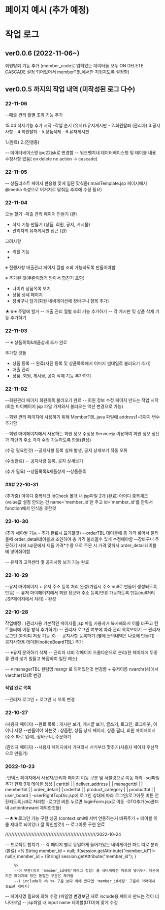 # 페이지 예시 (추가 예정)  

# 작업 로그



## ver0.0.6 (2022-11-06~)
 
 회원탈퇴 기능 추가 (member_code로 얽혀있는 데이터들 모두 ON DELETE CASCADE 설정 되어있어서 memberTBL에서만 지워지도록 설정함)
 
 
 
 ## ver0.0.5 까지의 작업 내역 (미작성된 로그 다수) 
 ### 22-11-06
 
 --매출 관리 월별 조회 기능 추가
 
 15:04 삭제기능 추가 시작 
 -작업 순서 
  (유저)1.유저게시판 - 2.회원탈퇴
  (관리자) 3.공지사항 - 4.회원탈퇴 - 5.상품삭제 - 6.유저게시판 
  
 1.(완료)
 2.(진행중)
 
 -- 데이터베이스명 ipc22jsk로 변경함 
 -- 워크벤치내 데이터베이스명 및 테이블 내용 수정사항 있음( on delete no action -> cascade)
 

 

###  22-11-05
 
 -- 상품리스트 페이지 반응형 맞게 일단 맞춰둠( mainTemplate.jsp 페이지에서 @media 속성으로 어거지로 맞춰둠 추후에 수정 필요)



###  22-11-04
 
 오늘 할거
 -매출 관리 페이지 만들기 (완)
 - 삭제 기능 만들기
 	(상품, 회원, 공지, 게시물)
 - 관리자의 유저게시판 접근 (완)
 
 고려사항
 - 리플 기능
 - 
 
 ※ 진행사항
 매출관리 페이지 월별 조회 가능하도록 만들어야함
 
 ※ 추가된 것(주환이형거 받아서 합친거 포함)
 - 나이키 상품목록 보기
 - 상품 상세 페이지
 - 장바구니 담기(회원 네비게이션에 장바구니 항목 추가)
  
 ★☆※ 주말에 할거 
 -- 매출 관리 월별 조회 기능 추가하기
 -- 각 게시판 및 상품 삭제 기능 추가하기
 
 
###  22-11-03
 
 -- ※ 상품목록&제품상세 추가 완료
 
 추가할 것들 
 - 상품 등록 -- 완료(사진 등록 및 상품목록에서 이미지 썸네일로 불러오기 추가)
 - 매출 관리 
 - 상품, 회원, 게시물, 공지 삭제 기능 추가하기
 
 
 
###  22-11-02
 
 --회원관리 페이지 회원목록 불러오기 완료
 -- 회원 정보 수정 페이지 만드는 작업 시작(회원 마이페이지 jsp 파일 가져와서 불러오는 액션 변경으로 가능)
 
 --회원 관리 페이지에 사용하기 위해 MemberTBL.java 파일에 address1~3까지 변수 추가함
 
 --회원 마이페이지에서 사용하는 회원 정보 수정용 Service들 이용하여 회원 정보 상단과 하단의 주소 각각 수정 가능하도록 만듦(완성)
 
 (수정 필요한것) 
 --공지사항 등록 실패 발생, 공지 상세보기 작동 오류
 
 (수정완료)
 -- 공지사랑 등록, 공지 상세보기
 
 (추가 필요)
 --상품목록&제품상세
 --상품등록
 
### ### 22-10-31
 
 (추가중) 아이디 중복체크 idCheck 폴더 내 jsp파일 2개
 (완료) 아이디 중복체크(value값 설정 안되는 건 name='member_id'만 주고 id='member_id'를 안줘서 function에서 인식을 못한것 
 

### 22-10-30
(추가 해야될 기능 - 추가 완료시 표기할것)
--orderTBL 테이블에 총 가격 넣어서 불러올때 order_detail테이블과 조인하여 총 가격 불러올수 있게 수정해야함
--장바구니 주문하기 시에 sql문에서 제품 가격*수량 으로 주문 시 가격 맞춰서 order_detail테이블에 넣어줘야함
 
 -- 유저의 고객센터 및 공지사항 보기 기능 완료
 


### 22-10-29
--유저 마이페이지 + 유저 주소 등록 처리 완성(가입시 주소 null로 만들어 생성되도록 만듬)
-- 유저 마이페이지에서 회원 정보와 주소 등록/변경 가능하도록 만듬(null처리 JSP페이지에서 처리) - 완성


 


### 22-10-28
작업예정 : (관리자용 기본적인 페이지들 jsp 파일 사용자거 복사해와서 이름 바꾸고 컨트롤러에 이동 방식 추가하기)
-- 관리자 로그인 여부에 따라 관리 목록보이기
-- 관리자 로그인 (아이디 저장 기능 X)
-- 공지사항 등록하기 (옆에 문의내역은 나중에 만들기)
-- 공지사항용 테이블(noticeBoardTBL) 추가
 
-- ※유저 문의하기 삭제
-- 관리자 네비 각페이지 드롭다운으로 분리(한 페이지에 두종류 관리 넣기 힘들고 복잡하여 일단 패스)
 
-- ※ managerTBL 컬럼명 mangr 로 되어있던것 변경함 + 유저이름 nvarchr(4)에서 varchar(12)로 변경

#### 작업 완료 목록
--관리자 로그인 + 로그인 시 목록 변경

### 22-10-27
(사용자 페이지)
--완료 목록 : 게시판 보기, 게시글 보기, 글쓰기, 로그인, 로그아웃, 아이디 저장 
--만들어야 하는것 : 상품란, 상품 상세 페이지, 상품 필터, 회원 마이페이지(주소 따로 입력), 장바구니, 주문하기

(관리자 페이지)
--사용자 페이지에서 가져와서 서식부터 맞추기(사용자 페이지 우선적으로 만들기)


### 2022-10-23
-인덱스 페이지에서 사용자/관리자 페이지 이동 구분 및 서블릿으로 이동 처리
-sql파일 추가 현재 9개 테이블 생성
| carttbl                      |
| deliver_address              |
| managertbl                   |
| membertbl                    |
| order_detail                 |
| ordertbl                     |
| product_category             |
| producttbl                   |
| user_board				   |
-userRightTopDiv.jsp에 로그인 상태에 따라 로그인/로그아웃 버튼 전환되도록 jstl로 처리함
-로그인 버튼 누르면 loginForm.jsp로 이동
-DTO추가(vo폴더내 actionforward 제외한것들)


--★★로그인 기능 구현 성공 (context.xml에 서버 연동하는거 바꿔주기 + 테이블 이름 제대로 되어있나 잘 확인할것!)
-- 로그아웃 구현 완료

///////////////////////////////////////////////////////////2022-10-24

-- 프로젝트 합치기
-- 각 페이지 별로 동일하게 들어가있는 네비게이션 파트 따로 분리(완료)
		<%
			String member_id = null;
			if(session.getAttribute("member_id")!= null){
				member_id = (String) session.getAttribute("member_id");
			}
		
		%>
		--이 부분(이후 'member_id세팅'이라고 칭함) 을 네비게이션 파트에 넣어두기 때문에 기존 페이지에 있던 동일한 부분은 제거함 
		--( include가 <% %> 구문 보다 위에 있다면 'member_id세팅' 구문이 아래에서 필요한 페이지)

-- 페이지명 필요에 의해 수정 (파일명 변경보단 새로 include용 페이지 만드는 것이 더 나아보임
-- jsp파일 내 input name 테이블(DTO)에 맞게 수정








 
 
 
 
